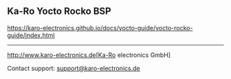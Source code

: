 
## Ka-Ro Yocto Rocko BSP ##

https://karo-electronics.github.io/docs/yocto-guide/yocto-rocko-guide/index.html

---
http://www.karo-electronics.de[Ka-Ro electronics GmbH]

Contact support: support@karo-electronics.de
